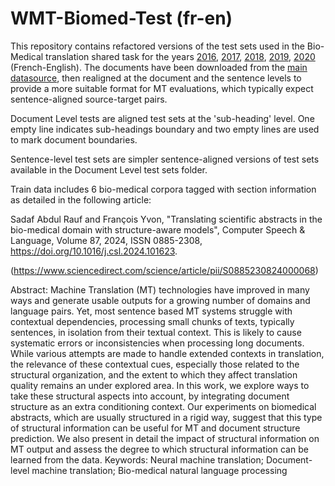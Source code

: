 # WMT-Biomed-Test (fr-en)

This repository contains refactored versions of the test sets used in the Bio-Medical translation shared task for the years 
[2016](https://statmt.org/wmt16/biomedical-translation-task.html),
[2017](https://statmt.org/wmt17/biomedical-translation-task.html),
[2018](https://statmt.org/wmt18/biomedical-translation-task.html),
[2019](https://statmt.org/wmt19/biomedical-translation-task.html),
[2020](https://statmt.org/wmt20/biomedical-translation-task.html)
(French-English). The documents have been downloaded from the [main datasource](https://github.com/biomedical-translation-corpora/corpora), then realigned at the document and the sentence levels to provide a more suitable format for MT evaluations, which typically expect sentence-aligned source-target pairs. 

Document Level tests are aligned test sets at the 'sub-heading' level. One empty line indicates sub-headings boundary and two empty lines are used to mark document boundaries.

Sentence-level test sets are simpler sentence-aligned versions of test sets available in the Document Level test sets folder.

Train data includes 6 bio-medical corpora tagged with section information as detailed in the following article:


Sadaf Abdul Rauf and François Yvon, "Translating scientific abstracts in the bio-medical domain with structure-aware models", Computer Speech & Language, 
Volume 87, 2024, ISSN 0885-2308, https://doi.org/10.1016/j.csl.2024.101623.

(https://www.sciencedirect.com/science/article/pii/S0885230824000068)

Abstract: Machine Translation (MT) technologies have improved in many ways and generate usable outputs for a growing number of domains and language pairs. Yet, most sentence based MT systems struggle with contextual dependencies, processing small chunks of texts, typically sentences, in isolation from their textual context. This is likely to cause systematic errors or inconsistencies when processing long documents. While various attempts are made to handle extended contexts in translation, the relevance of these contextual cues, especially those related to the structural organization, and the extent to which they affect translation quality remains an under explored area. In this work, we explore ways to take these structural aspects into account, by integrating document structure as an extra conditioning context. Our experiments on biomedical abstracts, which are usually structured in a rigid way, suggest that this type of structural information can be useful for MT and document structure prediction. We also present in detail the impact of structural information on MT output and assess the degree to which structural information can be learned from the data.
Keywords: Neural machine translation; Document-level machine translation; Bio-medical natural language processing


